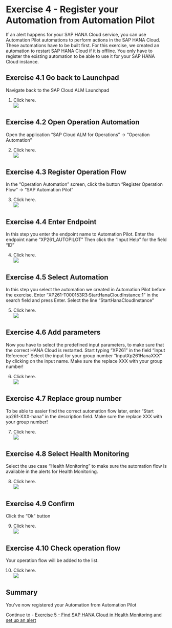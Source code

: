 # Exercise 4 - Register your Automation from Automation Pilot

If an alert happens for your SAP HANA Cloud service, you can use Automation Pilot automations to perform actions in the SAP HANA Cloud.
These automations have to be built first. For this exercise, we created an automation to restart SAP HANA Cloud if it is offline. You only have to register the existing automation to be able to use it for your SAP HANA Cloud instance.

## Exercise 4.1 Go back to Launchpad

Navigate back to the SAP Cloud ALM Launchpad

1.	Click here.
<br>![](/exercises/ex4/images/Ex4_1.png)


## Exercise 4.2 Open Operation Automation

Open the application “SAP Cloud ALM for Operations” → “Operation Automation”

2.	Click here.
<br>![](/exercises/ex4/images/Ex4_2.png)

## Exercise 4.3 Register Operation Flow

In the “Operation Automation” screen, click the button “Register Operation Flow” → “SAP Automation Pilot”

3.	Click here.
<br>![](/exercises/ex4/images/Ex4_3.png)

## Exercise 4.4 Enter Endpoint

In this step you enter the endpoint name to Automation Pilot.
Enter the endpoint name “XP261_AUTOPILOT”
Then click the “Input Help” for the field “ID”

4.	Click here.
<br>![](/exercises/ex4/images/Ex4_4.png)

## Exercise 4.5 Select Automation

In this step you select the automation we created in Automation Pilot before the exercise.
Enter “XP261-T000153R3:StartHanaCloudInstance:1” in the search field and press Enter.
Select the line “StartHanaCloudInstance”

5.	Click here.
<br>![](/exercises/ex4/images/Ex4_5.png)

## Exercise 4.6 Add parameters

Now you have to select the predefined input parameters, to make sure that the correct HANA Cloud is restarted.
Start typing “XP261” in the field “Input Reference”
Select the input for your group number “InputXp261HanaXXX” by clicking on the input name.
Make sure the replace XXX with your group number!

6.	Click here.
<br>![](/exercises/ex4/images/Ex4_6.png)

## Exercise 4.7 Replace group number

To be able to easier find the correct automation flow later, enter “Start xp261-XXX-hana” in the description field.
Make sure the replace XXX with your group number!

7.	Click here.
<br>![](/exercises/ex4/images/Ex4_7.png)

## Exercise 4.8 Select Health Monitoring

Select the use case “Health Monitoring” to make sure the automation flow is available in the alerts for Health Monitoring.

8.	Click here.
<br>![](/exercises/ex4/images/Ex4_8.png)

## Exercise 4.9 Confirm

Click the “Ok” button

9.	Click here.
<br>![](/exercises/ex4/images/Ex4_9.png)

## Exercise 4.10 Check operation flow

Your operation flow will be added to the list.

10.	Click here.
<br>![](/exercises/ex4/images/Ex4_10.png)


## Summary

You've now registered your Automation from Automation Pilot

Continue to - [Exercise 5 -	Find SAP HANA Cloud in Health Monitoring and set up an alert ](../ex5/README.md)
